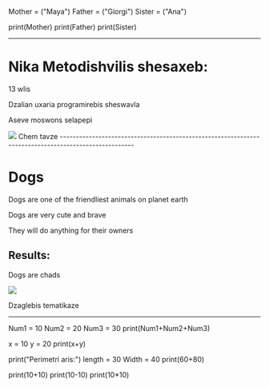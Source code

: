 Mother = ("Maya")
Father = ("Giorgi")
Sister = ("Ana")

print(Mother)
print(Father)
print(Sister)

---------------------

<h1>Nika Metodishvilis shesaxeb:</h1>
<P>13 wlis</P>
<p>Dzalian uxaria programirebis sheswavla</p>
<p>Aseve moswons selapepi</p>
<img src="https://www.earthrangers.com/EN/CA/wp-content/uploads/RingedSeal_FeaturedImage.jpg">
Chem tavze
-----------------------------------------------------------------------------------------------------

<h1>Dogs</h1>
<p>Dogs are one of the friendliest animals on planet earth</p>
<p>Dogs are very cute and brave</p>
<p>They will do anything for their owners</p>
<h2>Results:</h2>
<p>Dogs are chads</p>
<img src="https://pethelpful.com/.image/w_3840,q_auto:good,c_fill,ar_4:3,g_xy_center,x_420,y_208/NDowMDAwMDAwMDAwMDcxODY1/shutterstock_2522073479_1200x800.jpg" width="500">

Dzaglebis tematikaze

---------------------------------------------------------------------------------------------------------------------------------------------------------------------------------------------------

Num1 = 10
Num2 = 20
Num3 = 30
print(Num1+Num2+Num3)

x = 10
y = 20
print(x+y)

print("Perimetri aris:")
length = 30
Width = 40
print(60+80)

print(10+10)
print(10-10)
print(10*10)

